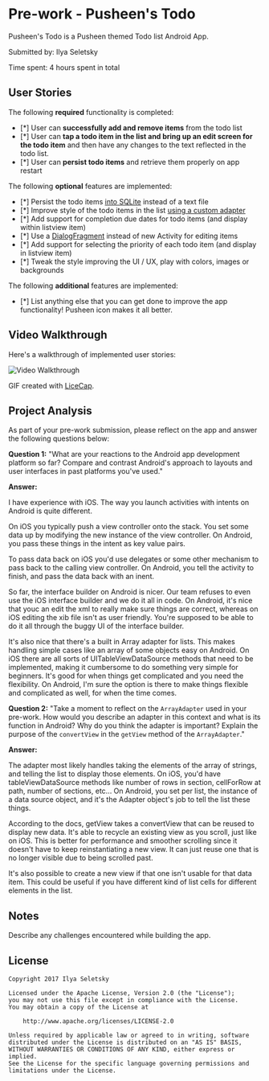 # Pre-work - Pusheen's Todo

Pusheen's Todo is a Pusheen themed Todo list Android App.

Submitted by: Ilya Seletsky

Time spent: 4 hours spent in total

## User Stories

The following **required** functionality is completed:

* [*] User can **successfully add and remove items** from the todo list
* [*] User can **tap a todo item in the list and bring up an edit screen for the todo item** and then have any changes to the text reflected in the todo list.
* [*] User can **persist todo items** and retrieve them properly on app restart

The following **optional** features are implemented:

* [*] Persist the todo items [into SQLite](http://guides.codepath.com/android/Persisting-Data-to-the-Device#sqlite) instead of a text file
* [*] Improve style of the todo items in the list [using a custom adapter](http://guides.codepath.com/android/Using-an-ArrayAdapter-with-ListView)
* [*] Add support for completion due dates for todo items (and display within listview item)
* [*] Use a [DialogFragment](http://guides.codepath.com/android/Using-DialogFragment) instead of new Activity for editing items
* [*] Add support for selecting the priority of each todo item (and display in listview item)
* [*] Tweak the style improving the UI / UX, play with colors, images or backgrounds

The following **additional** features are implemented:

* [*] List anything else that you can get done to improve the app functionality!
    Pusheen icon makes it all better.

## Video Walkthrough

Here's a walkthrough of implemented user stories:

<img src='http://i.imgur.com/link/to/your/gif/file.gif' title='Video Walkthrough' width='' alt='Video Walkthrough' />

GIF created with [LiceCap](http://www.cockos.com/licecap/).

## Project Analysis

As part of your pre-work submission, please reflect on the app and answer the following questions below:

**Question 1:** "What are your reactions to the Android app development platform so far? Compare and contrast Android's approach to layouts and user interfaces in past platforms you've used."

**Answer:**

I have experience with iOS.  The way you launch activities with intents on Android is quite different.

On iOS you typically push a view controller onto the stack.  You set some data up by modifying the new instance of the view controller.  On Android, you pass these things in the intent as key value pairs.

To pass data back on iOS you'd use delegates or some other mechanism to pass back to the calling view controller.  On Android, you tell the activity to finish, and pass the data back with an inent.

So far, the interface builder on Android is nicer.  Our team refuses to even use the iOS interface builder and we do it all in code.  On Android, it's nice that youc an edit the xml to really make sure things are correct, whereas on iOS editing the xib file isn't as user friendly.  You're supposed to be able to do it all through the buggy UI of the interface builder.

It's also nice that there's a built in Array adapter for lists.  This makes handling simple cases like an array of some objects easy on Android.  On iOS there are all sorts of UITableViewDataSource methods that need to be implemented, making it cumbersome to do something very simple for beginners.  It's good for when things get complicated and you need the flexibility.  On Android, I'm sure the option is there to make things flexible and complicated as well, for when the time comes.

**Question 2:** "Take a moment to reflect on the `ArrayAdapter` used in your pre-work. How would you describe an adapter in this context and what is its function in Android? Why do you think the adapter is important? Explain the purpose of the `convertView` in the `getView` method of the `ArrayAdapter`."

**Answer:**

The adapter most likely handles taking the elements of the array of strings, and telling the list to display those elements.  On iOS, you'd have tableViewDataSource methods like number of rows in section, cellForRow at path, number of sections, etc...  On Android, you set per list, the instance of a data source object, and it's the Adapter object's job to tell the list these things.

According to the docs, getView takes a convertView that can be reused to display new data.  It's able to recycle an existing view as you scroll, just like on iOS.  This is better for performance and smoother scrolling since it doesn't have to keep reinstantiating a new view.  It can just reuse one that is no longer visible due to being scrolled past.

It's also possible to create a new view if that one isn't usable for that data item.  This could be useful if you have different kind of list cells for different elements in the list.


## Notes

Describe any challenges encountered while building the app.

## License

    Copyright 2017 Ilya Seletsky

    Licensed under the Apache License, Version 2.0 (the "License");
    you may not use this file except in compliance with the License.
    You may obtain a copy of the License at

        http://www.apache.org/licenses/LICENSE-2.0

    Unless required by applicable law or agreed to in writing, software
    distributed under the License is distributed on an "AS IS" BASIS,
    WITHOUT WARRANTIES OR CONDITIONS OF ANY KIND, either express or implied.
    See the License for the specific language governing permissions and
    limitations under the License.